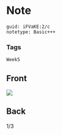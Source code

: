 # Note
```
guid: iFVaKE:2/c
notetype: Basic+++
```

### Tags
```
Week5
```

## Front
<img src="paste-faad279e4d3aa26bfcdca0829a3d37d4c1657a69.jpg">

## Back
1/3
